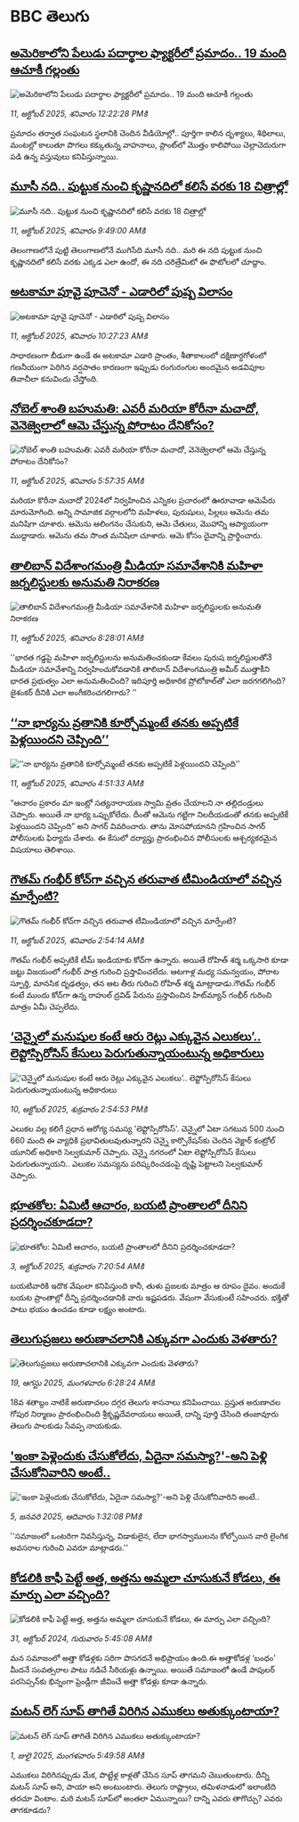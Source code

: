 # BBC తెలుగు## [అమెరికాలోని పేలుడు పదార్థాల ఫ్యాక్టరీలో ప్రమాదం.. 19 మంది ఆచూకీ  గల్లంతు](https://www.bbc.com/telugu/articles/cly1yjlpqnwo?at_medium=RSS&at_campaign=rss?at_campaign=githubrss)![అమెరికాలోని పేలుడు పదార్థాల ఫ్యాక్టరీలో ప్రమాదం.. 19 మంది ఆచూకీ  గల్లంతు](https://ichef.bbci.co.uk/ace/standard/240/cpsprodpb/8f32/live/8a40bc60-a69d-11f0-b741-177e3e2c2fc7.png)_11, అక్టోబర్ 2025, శనివారం 12:22:28 PMకి_ప్రమాదం తర్వాత సంఘటన స్థలానికి చెందిన వీడియోల్లో.. పూర్తిగా కాలిన దృశ్యాలు, శిథిలాలు, మంటల్లో కాలుతూ పొగలు కక్కుతున్న వాహనాలు, ప్లాంట్‌లో మొత్తం కాలిపోయి చెల్లాచెదురుగా పడి ఉన్న వస్తువులు కనిపిస్తున్నాయి.## [మూసీ నది.. పుట్టుక నుంచి కృష్ణానదిలో కలిసే వరకు 18 చిత్రాల్లో](https://www.bbc.com/telugu/articles/cn823p81reno?at_medium=RSS&at_campaign=rss?at_campaign=githubrss)![మూసీ నది.. పుట్టుక నుంచి కృష్ణానదిలో కలిసే వరకు 18 చిత్రాల్లో](https://ichef.bbci.co.uk/ace/ws/240/cpsprodpb/89bf/live/85463820-a5e9-11f0-928c-71dbb8619e94.png)_11, అక్టోబర్ 2025, శనివారం 9:49:00 AMకి_తెలంగాణలోనే పుట్టి తెలంగాణలోనే ముగిసేది మూసీ నది.. మరి ఈ నది పుట్టుక నుంచి కృష్ణానదిలో కలిసే వరకు ఎక్కడ ఎలా ఉందో, ఈ నది చరిత్రేమిటో ఈ ఫొటోలలో చూద్దాం.## [అటకామా పూవై పూచెనో - ఎడారిలో పుష్ప విలాసం](https://www.bbc.com/telugu/articles/cdr6ry251y0o?at_medium=RSS&at_campaign=rss?at_campaign=githubrss)![అటకామా పూవై పూచెనో - ఎడారిలో పుష్ప విలాసం](https://ichef.bbci.co.uk/ace/ws/240/cpsprodpb/bc83/live/e6ff9270-a687-11f0-928c-71dbb8619e94.jpg)_11, అక్టోబర్ 2025, శనివారం 10:27:23 AMకి_సాధారణంగా బీడుగా ఉండే ఈ అటకామా ఎడారి ప్రాంతం, శీతాకాలంలో దక్షిణార్ధగోళంలో గణనీయంగా పెరిగిన వర్షపాతం కారణంగా ఇప్పుడు రంగురంగుల అందమైన అడవిపూల తివాచీలా కనువిందు చేస్తోంది.## [నోబెల్ శాంతి బహుమతి: ఎవరీ మరియా కోరీనా మచాదో, వెనెజ్వెలాలో ఆమె చేస్తున్న పోరాటం దేనికోసం? ](https://www.bbc.com/telugu/articles/cj3y358jxzvo?at_medium=RSS&at_campaign=rss?at_campaign=githubrss)![నోబెల్ శాంతి బహుమతి: ఎవరీ మరియా కోరీనా మచాదో, వెనెజ్వెలాలో ఆమె చేస్తున్న పోరాటం దేనికోసం? ](https://ichef.bbci.co.uk/ace/ws/240/cpsprodpb/7093/live/bb7e2900-a64f-11f0-99a5-53713007c59c.png)_11, అక్టోబర్ 2025, శనివారం 5:57:35 AMకి_మరియా కొరీనా మచాదో 2024లో నిర్వహించిన ఎన్నికల ప్రచారంలో ఊరూవాడా ఆమెపేరు మారుమోగింది.  అన్ని సామాజిక వర్గాలలోని మహిళలు, పురుషులు, పిల్లలు ఆమెను తమ మనిషిగా చూశారు. ఆమెను ఆలింగనం చేసుకుని, ఆమె చేతులు, మొహాన్ని ఆప్యాయంగా ముద్దాడారు.  ఆమెను తమ సొంత మనిషిలా చూశారు. ఆమె కోసం దైవాన్ని ప్రార్థించారు.## [తాలిబాన్ విదేశాంగమంత్రి  మీడియా సమావేశానికి మహిళా జర్నలిస్టులకు అనుమతి నిరాకరణ ](https://www.bbc.com/telugu/articles/ce868x7xnj8o?at_medium=RSS&at_campaign=rss?at_campaign=githubrss)![తాలిబాన్ విదేశాంగమంత్రి  మీడియా సమావేశానికి మహిళా జర్నలిస్టులకు అనుమతి నిరాకరణ ](https://ichef.bbci.co.uk/ace/ws/240/cpsprodpb/42a4/live/132762c0-a678-11f0-928c-71dbb8619e94.jpg)_11, అక్టోబర్ 2025, శనివారం 8:28:01 AMకి_''భారత గడ్డపై మహిళా జర్నలిస్టులను అనుమతించకుండా కేవలం పురుష జర్నలిస్టులతోనే మీడియా సమావేశాన్ని నిర్వహించుకోవడానికి తాలిబాన్ విదేశాంగమంత్రి అమీర్ ముత్తాకీని  భారత ప్రభుత్వం ఎలా అనుమతించింది?   ఇదిపూర్తి అధికారిక ప్రోటోకాల్‌తో ఎలా జరగగలిగింది? జైశంకర్ దీనికి ఎలా అంగీకరించగలిగారు? ’’## [‘‘నా భార్యను వ్రతానికి కూర్చోమ్మంటే తనకు అప్పటికే పెళ్లయిందని చెప్పింది’’  ](https://www.bbc.com/telugu/articles/cm28md6ng50o?at_medium=RSS&at_campaign=rss?at_campaign=githubrss)![‘‘నా భార్యను వ్రతానికి కూర్చోమ్మంటే తనకు అప్పటికే పెళ్లయిందని చెప్పింది’’  ](https://ichef.bbci.co.uk/ace/ws/240/cpsprodpb/3cd5/live/9af8aa80-a5ef-11f0-92db-77261a15b9d2.jpg)_11, అక్టోబర్ 2025, శనివారం 4:51:33 AMకి_“ఆచారం ప్రకారం మా ఇంట్లో సత్యనారాయణ స్వామి వ్రతం చేయాలని నా తల్లిదండ్రులు చెప్పారు. అయితే నా భార్య ఒప్పుకోలేదు. దీంతో ఆమెను గట్టిగా నిలదీయడంతో తనకు అప్పటికే పెళ్లయిందని చెప్పింది” అని సాగర్ వివరించారు.
తాను మోసపోయానని గ్రహించిన సాగర్ పోలీసులకు ఫిర్యాదు చేశారు. ఈ కేసులో దర్యాప్తు ప్రారంభించిన పోలీసులకు ఆశ్చర్యకరమైన విషయాలు తెలిశాయి.## [గౌతమ్ గంభీర్  కోచ్‌గా వచ్చిన తరువాత టీమిండియాలో వచ్చిన మార్పేంటి? ](https://www.bbc.com/telugu/articles/ckgyre127pmo?at_medium=RSS&at_campaign=rss?at_campaign=githubrss)![గౌతమ్ గంభీర్  కోచ్‌గా వచ్చిన తరువాత టీమిండియాలో వచ్చిన మార్పేంటి? ](https://ichef.bbci.co.uk/ace/ws/240/cpsprodpb/ec42/live/384d78e0-a5cf-11f0-b741-177e3e2c2fc7.jpg)_11, అక్టోబర్ 2025, శనివారం 2:54:14 AMకి_గౌతమ్ గంభీర్ అప్పటికే టీమ్ ఇండియాకు కోచ్‌గా ఉన్నారు. అయితే రోహిత్ శర్మ ఒక్కసారి కూడా జట్టు విజయంలో గంభీర్ పాత్ర గురించి ప్రస్తావించలేదు. ఆటగాళ్ల మధ్య సమన్వయం, పోరాట స్ఫూర్తి, మానసిక దృఢత్వం, తన ఆట తీరు గురించి రోహిత్ శర్మ మాట్లాడాడు.గౌతమ్ గంభీర్ కంటే ముందు కోచ్‌గా ఉన్న రాహుల్ ద్రవిడ్ పేరును  ప్రస్తావించిన హిట్‌మ్యాన్ గంభీర్ గురించి మాత్రం  ఏమీ చెప్పలేదు.## [‘చెన్నైలో మనుషుల కంటే ఆరు రెట్లు ఎక్కువైన ఎలుకలు’.. లెప్టోస్పిరోసిస్ కేసులు పెరుగుతున్నాయంటున్న అధికారులు](https://www.bbc.com/telugu/articles/cn4wk3718n5o?at_medium=RSS&at_campaign=rss?at_campaign=githubrss)![‘చెన్నైలో మనుషుల కంటే ఆరు రెట్లు ఎక్కువైన ఎలుకలు’.. లెప్టోస్పిరోసిస్ కేసులు పెరుగుతున్నాయంటున్న అధికారులు](https://ichef.bbci.co.uk/ace/ws/240/cpsprodpb/984c/live/39883b70-a5d2-11f0-b741-177e3e2c2fc7.jpg)_10, అక్టోబర్ 2025, శుక్రవారం 2:54:53 PMకి_ఎలుకల వల్ల కలిగే ప్రధాన ఆరోగ్య సమస్య 'లెప్టోస్పిరోసిస్'.
చెన్నైలో ఏటా సగటున 500 నుంచి 660 మంది ఈ వ్యాధికి ప్రభావితులవుతున్నారని చెన్నై కార్పొరేషన్‌కు చెందిన వెక్టార్ కంట్రోల్ యూనిట్ అధికారి సెల్వకుమార్ చెప్పారు. చెన్నై నగరంలో ఏటా లెప్టోస్పిరోసిస్ కేసులు పెరుగుతున్నాయని.. ఎలుకల సమస్యను పరిష్కరించడంపై దృష్టి పెట్టాలని సెల్వకుమార్ చెప్పారు.## [భూతకోల: ఏమిటీ ఆచారం, బయటి ప్రాంతాలలో దీనిని ప్రదర్శించకూడదా?](https://www.bbc.com/telugu/articles/cr5qjnvzg7no?at_medium=RSS&at_campaign=rss?at_campaign=githubrss)![భూతకోల: ఏమిటీ ఆచారం, బయటి ప్రాంతాలలో దీనిని ప్రదర్శించకూడదా?](https://ichef.bbci.co.uk/ace/ws/240/cpsprodpb/c56a/live/c8838e90-9f8f-11f0-b741-177e3e2c2fc7.jpg)_3, అక్టోబర్ 2025, శుక్రవారం 7:20:54 AMకి_బయటివారికి ఇదొక వేషంలా కనిపిస్తుంది కానీ, తుళు ప్రజలకు మాత్రం ఆ రూపం దైవం. అందుకే బయట ప్రాంతాల్లో దీన్ని ప్రదర్శించడానికి వారు ఇష్టపడరు. వేషంగా వేసుకుంటే సహించరు. భక్తితో పాటు భయం ఉంచడం కూడా లక్ష్యం అంటారు.## [తెలుగుప్రజలు అరుణాచలానికి ఎక్కువగా ఎందుకు వెళతారు?](https://www.bbc.com/telugu/articles/c8jp32zrzxpo?at_medium=RSS&at_campaign=rss?at_campaign=githubrss)![తెలుగుప్రజలు అరుణాచలానికి ఎక్కువగా ఎందుకు వెళతారు?](https://ichef.bbci.co.uk/ace/ws/240/cpsprodpb/cf2d/live/01932bf0-7d85-11f0-98a0-956f61945264.jpg)_19, ఆగస్టు 2025, మంగళవారం 6:28:24 AMకి_18వ శతాబ్దం నాటికే అరుణాచలం దగ్గర తెలుగు శాసనాలు కనిపించాయి. ప్రస్తుత అరుణాచల గోపుర నిర్మాణం ప్రారంభించింది శ్రీకృష్ణదేవరాయలు అయితే, దాన్ని పూర్తి చేసింది తంజావూరు తెలుగు పాలకుడు సేవప్ప నాయకుడు.## ['ఇంకా పెళ్లెందుకు చేసుకోలేదు, ఏదైనా సమస్యా?'-అని పెళ్లి చేసుకోనివారిని అంటే..](https://www.bbc.com/telugu/articles/cgq1w3lz7yyo?at_medium=RSS&at_campaign=rss?at_campaign=githubrss)!['ఇంకా పెళ్లెందుకు చేసుకోలేదు, ఏదైనా సమస్యా?'-అని పెళ్లి చేసుకోనివారిని అంటే..](https://ichef.bbci.co.uk/ace/ws/240/cpsprodpb/f6de/live/72c94a60-cb3e-11ef-87df-d575b9a434a4.jpg)_5, జనవరి 2025, ఆదివారం 1:32:08 PMకి_''సమాజంలో ఒంటరిగా నివసిస్తున్న, విడాకులైన, లేదా భాగస్వాములను కోల్పోయిన వారి లైంగిక అవసరాల గురించి ఎవరూ మాట్లాడరు.''## [కోడలికి కాఫీ పెట్టే అత్త, అత్తను అమ్మలా చూసుకునే కోడలు, ఈ మార్పు ఎలా వచ్చింది?](https://www.bbc.com/telugu/articles/c1l41zl8el2o?at_medium=RSS&at_campaign=rss?at_campaign=githubrss)![కోడలికి కాఫీ పెట్టే అత్త, అత్తను అమ్మలా చూసుకునే కోడలు, ఈ మార్పు ఎలా వచ్చింది?](https://ichef.bbci.co.uk/ace/ws/240/cpsprodpb/2b61/live/9176a6d0-8b0e-11ef-a81b-b1eda9741da3.jpg)_31, అక్టోబర్ 2024, గురువారం 5:45:08 AMకి_మన సమాజంలో అత్తా కోడళ్లకు సరిగా పొసగదనే అభిప్రాయం ఉంది.ఈ అత్తాకోడళ్ల ‘బంధం’ మీదనే సంవత్సరాల పాటు నడిచే సీరియళ్లు ఉన్నాయి. అయితే సమాజంలో ఉండే పాపులర్ పరసెప్సన్‌కు భిన్నంగా ఫ్రెండ్లీగా జీవించే అత్తా కోడళ్లు కూడా ఉన్నారు.## [మటన్ లెగ్ సూప్ తాగితే విరిగిన ఎముకలు అతుక్కుంటాయా?](https://www.bbc.com/telugu/articles/c0l4g92j8kzo?at_medium=RSS&at_campaign=rss?at_campaign=githubrss)![మటన్ లెగ్ సూప్ తాగితే విరిగిన ఎముకలు అతుక్కుంటాయా?](https://ichef.bbci.co.uk/ace/ws/240/cpsprodpb/b31e/live/cce532c0-6d41-11f0-9462-bb509dc78127.jpg)_1, జులై 2025, మంగళవారం 5:49:58 AMకి_ఎముకలు విరిగినప్పుడు మేక, పొట్టేళ్ల కాళ్లతో చేసిన సూప్ తాగమని చెబుతుంటారు. దీన్ని మటన్ సూప్ అని, పాయా అని అంటుంటారు. తెలుగు రాష్ట్రాలు, తమిళనాడులో ఇలాంటిది తరచూ వింటాం. మరి మటన్ సూప్‌లో అంతలా ఏమున్నాయి? దాన్ని ఎవరు తాగొచ్చు? ఎవరు తాగకూడదు?